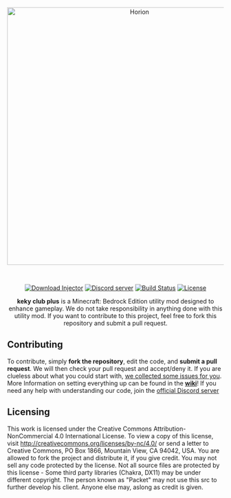 <div align="center">
  <br />
    <p>
      <a href="https://horion.download"><img src="https://raw.githubusercontent.com/horionclient/Horion/master/.github/horion-banner.png" width="600" alt="Horion" /></a>
    </p>
  <br />
  <p>
    <a href="https://horion.download/injector"><img src="https://img.shields.io/static/v1?label=download&message=latest&color=12c970&logo=docusign&logoColor=white" alt="Download Injector" /></a>
    <a href="https://horion.download/discord"><img src="https://img.shields.io/discord/732833913705201736?color=5865F2&logo=discord&logoColor=white" alt="Discord server" /></a>
    <a href="https://dev.azure.com/horionclient/Horion/_build/latest?definitionId=2&branchName=master"><img src="https://img.shields.io/azure-devops/build/horionclient/Horion/2?label=builds&logo=azure%20pipelines" alt="Build Status" /></a>
    <a href="https://creativecommons.org/licenses/by-nc/4.0/"><img src="https://img.shields.io/static/v1?label=license&message=BY-NC%204.0&color=orange&logo=creative%20commons&logoColor=white" alt="License" /></a>
  </p>
  <p>
    <b>keky club plus</b> is a Minecraft: Bedrock Edition utility mod designed to enhance gameplay. We do not take responsibility in anything done with this utility mod.
If you want to contribute to this project, feel free to fork this repository and submit a pull request.
  </p>
</div>

## Contributing
To contribute, simply **fork the repository**, edit the code, and **submit a pull request**.
We will then check your pull request and accept/deny it.
If you are clueless about what you could start with, [we collected some issues for you](https://github.com/horionclient/Horion/contribute).
More Information on setting everything up can be found in the **[wiki](https://github.com/horionclient/Horion/wiki "wiki")**!
If you need any help with understanding our code, join the [official Discord server](https://horion.download/discord)

## Licensing
This work is licensed under the Creative Commons Attribution-NonCommercial 4.0 International License. To view a copy of this license, visit http://creativecommons.org/licenses/by-nc/4.0/ or send a letter to Creative Commons, PO Box 1866, Mountain View, CA 94042, USA.
You are allowed to fork the project and distribute it, if you give credit. You may not sell any code protected by the license.
Not all source files are protected by this license - Some third party libraries (Chakra, DX11) may be under different copyright. The person known as "Packet" may not use this src to further develop his client. Anyone else may, aslong as credit is given.
